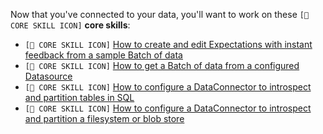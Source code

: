 Now that you've connected to your data, you'll want to work on these `[🍏 CORE SKILL ICON]` **core skills**:

- `[🍏 CORE SKILL ICON]` [How to create and edit Expectations with instant feedback from a sample Batch of data](/docs/guides/connecting_to_your_data/core_skills/stub)
- `[🍏 CORE SKILL ICON]` [How to get a Batch of data from a configured Datasource](/docs/guides/connecting_to_your_data/core_skills/stub)
- `[🍏 CORE SKILL ICON]` [How to configure a DataConnector to introspect and partition tables in SQL](/docs/guides/connecting_to_your_data/core_skills/stub)
- `[🍏 CORE SKILL ICON]` [How to configure a DataConnector to introspect and partition a filesystem or blob store](/docs/guides/connecting_to_your_data/core_skills/stub)
